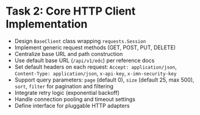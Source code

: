 # Task 2: Core HTTP Client Implementation

- Design `BaseClient` class wrapping `requests.Session`
- Implement generic request methods (GET, POST, PUT, DELETE)
- Centralize base URL and path construction
- Use default base URL (`/api/v1/edc`) per reference docs
- Set default headers on each request: `Accept: application/json`, `Content-Type: application/json`, `x-api-key`, `x-imn-security-key`
- Support query parameters: `page` (default 0), `size` (default 25, max 500), `sort`, `filter` for pagination and filtering
- Integrate retry logic (exponential backoff)
- Handle connection pooling and timeout settings
- Define interface for pluggable HTTP adapters
